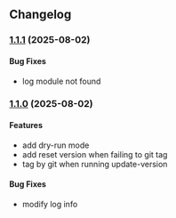 ## Changelog

### [1.1.1](https://github.com/jasonari/auto-release/compare/v1.1.0...v1.1.1) (2025-08-02)

#### Bug Fixes

- log module not found

### [1.1.0](https://github.com/jasonari/auto-release/compare/v1.0.0...v1.1.0) (2025-08-02)

#### Features

- add dry-run mode
- add reset version when failing to git tag
- tag by git when running update-version

#### Bug Fixes

- modify log info
